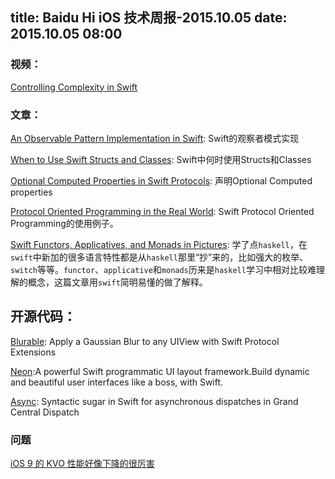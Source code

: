 title: Baidu Hi iOS 技术周报-2015.10.05
date: 2015.10.05 08:00
---

### 视频：
[Controlling Complexity in Swift](https://realm.io/news/andy-matuschak-controlling-complexity/)

### 文章：

[An Observable Pattern Implementation in Swift](http://colindrake.me/2015/10/01/an-observable-pattern-implementation-in-swift/): Swift的观察者模式实现

[When to Use Swift Structs and Classes](https://www.mikeash.com/pyblog/friday-qa-2015-07-17-when-to-use-swift-structs-and-classes.html): Swift中何时使用Structs和Classes


[Optional Computed Properties in Swift Protocols](http://matthewpalmer.net/blog/2015/08/29/optional-computed-property-swift-protocol-non-objc/): 声明Optional Computed properties

[Protocol Oriented Programming in the Real World](http://matthewpalmer.net/blog/2015/08/30/protocol-oriented-programming-in-the-real-world/): Swift Protocol Oriented Programming的使用例子。

[Swift Functors, Applicatives, and Monads in Pictures](http://www.mokacoding.com/blog/functor-applicative-monads-in-pictures/):
学了点`haskell`，在`swift`中新加的很多语言特性都是从`haskell`那里“抄”来的，比如强大的枚举、`switch`等等。`functor`、`applicative`和`monads`历来是`haskell`学习中相对比较难理解的概念，这篇文章用`swift`简明易懂的做了解释。

## 开源代码：

[Blurable](https://github.com/FlexMonkey/Blurable): Apply a Gaussian Blur to any UIView with Swift Protocol Extensions

[Neon](https://github.com/mamaral/Neon):A powerful Swift programmatic UI layout framework.Build dynamic and beautiful user interfaces like a boss, with Swift.

[Async](https://github.com/duemunk/Async): Syntactic sugar in Swift for asynchronous dispatches in Grand Central Dispatch

### 问题
 [iOS 9 的 KVO 性能好像下降的很厉害](https://www.v2ex.com/t/223397#reply1)
